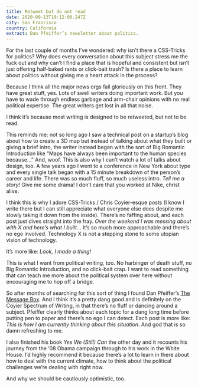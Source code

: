 ```yaml
---
title: Retweet but do not read
date: 2020-09-13T19:12:06.247Z
city: San Francisco
country: California
extract: Dan Pfeiffer’s newsletter about politics.
---
```

For the last couple of months I’ve wondered: why isn’t there a CSS-Tricks for politics? Why does every conversation about this subject stress me the fuck out and why can’t I find a place that is hopeful and consistent but isn’t just offering half-baked rants or click-bait trash? Is there a place to learn about politics without giving me a heart attack in the process?

Because I think all the major news orgs fail gloriously on this front. They have great stuff, yes. Lots of swell writers doing important work. But you have to wade through endless garbage and arm-chair opinions with no real political expertise. The great writers get lost in all that noise.

I think it’s because most writing is designed to be retweeted, but not to be read.

This reminds me: not so long ago I saw a technical post on a startup’s blog about how to create a 3D map but instead of talking about what they built or giving a brief intro, the writer instead began with the sort of Big Romantic Introduction like “Maps have always been important to the human species because...” And, woof. This is also why I can’t watch a lot of talks about design, too. A few years ago I went to a conference in New York about type and every single talk began with a 15 minute breakdown of the person’s career and life. There was so much fluff, so much useless intro. _Tell me a story!_ Give me some drama! I don’t care that you worked at Nike, christ alive.

I think this is why I adore CSS-Tricks / Chris Coyier-esque posts (I know I write there but I can still appreciate what everyone else does despite me slowly taking it down from the inside). There’s no faffing about, and each post just dives straight into the fray. _Over the weekend I was messing about with X and here’s what I built..._ It’s so much more approachable and there’s no ego involved. Technology X is not a stepping stone to some utopian vision of technology. 

It’s more like: _Look, I made a thing!_

This is what I want from political writing, too. No harbinger of death stuff, no Big Romantic Introduction, and no click-bait crap. I want to read something that can teach me more about the political system over here without encouraging me to hop off a bridge.

So after months of searching for this sort of thing I found Dan Pfeiffer’s [The Message Box](https://messagebox.substack.com/about). And I think it’s a pretty dang good and is definitely on the Coyier Spectrum of Writing, in that there’s no fluff or dancing around a subject. Pfeiffer clearly thinks about each topic for a dang long time before putting pen to paper and there’s no ego I can detect. Each post is more like: _This is how I am currently thinking about this situation_. And god that is so damn refreshing to me.

I also finished his book _Yes We (Still) Can_ the other day and it recounts his journey from the ‘08 Obama campaign through to his work in the White House. I’d highly recommend it because there’s a lot to learn in there about how to deal with the current climate, how to think about the political challenges we’re dealing with right now. 

And why we should be cautiously optimistic, too. 



